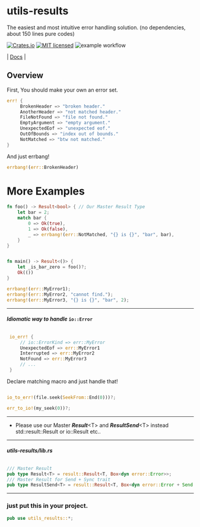 # utils-results

The easiest and most intuitive error handling solution. (no dependencies, about 150 lines pure codes)


[![Crates.io][crates-badge]][crates-url]
[![MIT licensed][mit-badge]][mit-url]
![example workflow](https://github.com/just-do-halee/utils-results/actions/workflows/ci.yml/badge.svg)

[crates-badge]: https://img.shields.io/crates/v/utils-results.svg
[crates-url]: https://crates.io/crates/utils-results
[mit-badge]: https://img.shields.io/badge/license-MIT-blue.svg
[mit-url]: https://github.com/just-do-halee/utils-results/blob/main/LICENSE
| [Docs](https://docs.rs/utils-results) |

## Overview

First, You should make your own an error set.
```rust
err! {
     BrokenHeader => "broken header."
     AnotherHeader => "not matched header."
     FileNotFound => "file not found."
     EmptyArgument => "empty argument."
     UnexpectedEof => "unexpected eof."
     OutOfBounds => "index out of bounds."
     NotMatched => "btw not matched."
}
```
And just errbang!
```rust
errbang!(err::BrokenHeader)
```
# More Examples
```rust
fn foo() -> Result<bool> { // Our Master Result Type
    let bar = 2;
    match bar {
        0 => Ok(true),
        1 => Ok(false),
        _ => errbang!(err::NotMatched, "{} is {}", "bar", bar),
    }
}


fn main() -> Result<()> {
    let _is_bar_zero = foo()?;
    Ok(())
}
```
```rust
errbang!(err::MyError1);
errbang!(err::MyError2, "cannot find.");
errbang!(err::MyError3, "{} is {}", "bar", 2);
```
---

#### ***Idiomatic way to handle*** `io::Error`  
```rust

 io_err! {
     // io::ErrorKind => err::MyError
     UnexpectedEof => err::MyError1
     Interrupted => err::MyError2
     NotFound => err::MyError3
     // ...
 }

```
Declare matching macro and just handle that!<br>
```rust

io_to_err!(file.seek(SeekFrom::End(0)))?;

err_to_io!(my_seek(0))?;

```
---
* Please use our Master ***Result***\<T\> and ***ResultSend***\<T\>
instead std::result::Result or io::Result etc..  
---
###### ***utils-results/lib.rs***
```rust
/// Master Result
pub type Result<T> = result::Result<T, Box<dyn error::Error>>;
/// Master Result for Send + Sync trait
pub type ResultSend<T> = result::Result<T, Box<dyn error::Error + Send + Sync>>;
```
---
### just put this in your project.
```rust
pub use utils_results::*;
```